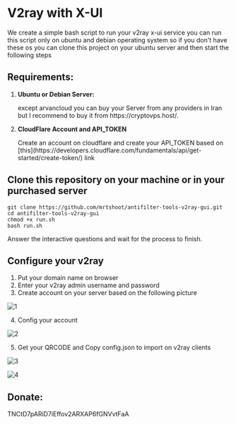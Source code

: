 # V2ray with X-UI
We create a simple bash script to run your v2ray x-ui service
you can run this script only on ubuntu and debian operating system
so if you don't have these os you can clone this project on your ubuntu server and then start the following steps
## Requirements:
1. **Ubuntu or Debian Server:** 
    <p>except arvancloud you can buy your Server from any providers in Iran but I recommend to buy it from https://cryptovps.host/.</p>

2. **CloudFlare Account and API_TOKEN**
    <p>Create an account on cloudflare and create your API_TOKEN based on [this](https://developers.cloudflare.com/fundamentals/api/get-started/create-token/) link</p>
   
## Clone this repository on your **machine** or in your **purchased server**

```
git clone https://github.com/mrtshoot/antifilter-tools-v2ray-gui.git
cd antifilter-tools-v2ray-gui
chmod +x run.sh
bash run.sh
```
Answer the interactive questions and wait for the process to finish.

## Configure your v2ray
1. Put your domain name on browser
2. Enter your v2ray admin username and password
3. Create account on your server based on the following picture

![1](https://user-images.githubusercontent.com/56720170/227715565-0f213c51-b4ee-409f-807d-4eba76efb75e.png)

4. Config your account

![2](https://user-images.githubusercontent.com/56720170/227715576-ffee9f08-8333-4c82-a307-74e1322103e2.png)


5. Get your QRCODE and Copy config.json to import on v2ray clients

![3](https://user-images.githubusercontent.com/56720170/227715577-8605879f-dbbd-4d88-a8f4-6cffe4c9301a.png)

![4](https://user-images.githubusercontent.com/56720170/227715582-b80a2421-05af-48a0-ae72-6bbb94647e03.png)


## Donate: 
TNCtD7pARiD7iEffov2ARXAP6fGNVvtFaA
